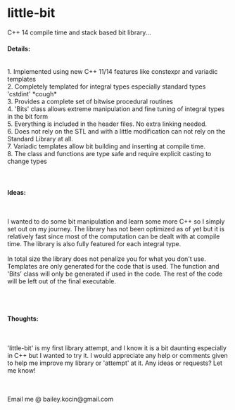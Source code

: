 # little-bit
C++ 14 compile time and stack based bit library... </br>
<h4>Details:</h4> </br>
  1. Implemented using new C++ 11/14 features like constexpr and variadic templates </br>
  2. Completely templated for integral types especially standard types 'cstdint' *cough* </br>
  3. Provides a complete set of bitwise procedural routines </br>
  4. 'Bits' class allows extreme manipulation and fine tuning of integral types in the bit form </br>
  5. Everything is included in the header files. No extra linking needed. </br>
  6. Does not rely on the STL and with a little modification can not rely on the Standard Library at all. </br>
  7. Variadic templates allow bit building and inserting at compile time.</br>
  8. The class and functions are type safe and require explicit casting to change types</br>
</br>
</br>
<h4>Ideas: </h4></br>
<p>
  I wanted to do some bit manipulation and learn some more C++ so I simply set out on my journey. The library has not been
  optimized as of yet but it is relatively fast since most of the computation can be dealt with at compile time. The library
  is also fully featured for each integral type.
 </br></br>
  In total size the library does not penalize you for what you don't use. Templates are only generated for the code that is   used. The function and 'Bits' class will only be generated if used in the code. The rest of the code will be left out of the 
  final executable.
</p>
</br></br>
<h4>Thoughts:</h4></br>
<p>
'little-bit' is my first library attempt, and I know it is a bit daunting especially in C++ but I wanted to try it.
 I would appreciate any help or comments given to help me improve my library or 'attempt' at it. Any ideas or requests? Let me     know!
</p>  
</br></br>
 Email me @ bailey.kocin@gmail.com

